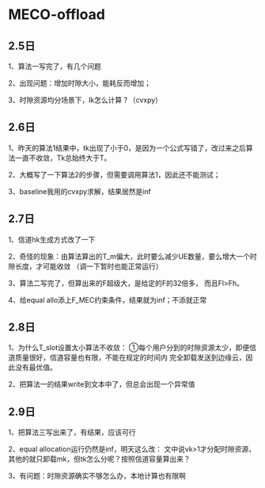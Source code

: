 # MECO-offload
## 2.5日
1、算法一写完了，有几个问题

2、出现问题：增加时隙大小，能耗反而增加；

3、时隙资源均分场景下，lk怎么计算？（cvxpy）

## 2.6日

1、昨天的算法1结果中，tk出现了小于0，是因为一个公式写错了，改过来之后算法一直不收敛，Tk总始终大于T。

2、大概写了一下算法2的步骤，但需要调用算法1，因此还不能测试；

3、baseline我用的cvxpy求解，结果居然是inf

## 2.7日
1、信道hk生成方式改了一下

2、奇怪的现象：由算法算出的T_m偏大，此时要么减少UE数量，要么增大一个时隙长度，才可能收敛
（调一下暂时也能正常运行）

3、算法二写完了，但算出来的F超级大，是给定的F的32倍多，
而且Fl>Fh。

4、给equal allo添上F_MEC约束条件，结果就为inf；不添就正常

## 2.8日
1、为什么T_slot设置太小算法不收敛：
①每个用户分到的时隙资源太少，即便信道质量很好，信道容量也有限，不能在规定的时间内
完全卸载发送到边缘云，因此没有最优值。

2、把算法一的结果write到文本中了，但总会出现一个异常值

## 2.9日
1、把算法三写出来了，有结果，应该可行

2、equal allocation运行仍然是inf，明天这么改：
文中说vk>1才分配时隙资源，其他的就只卸载mk，但tk怎么分呢？按照信道容量算出来？

3、有问题：时隙资源确实不够怎么办，本地计算也有限啊